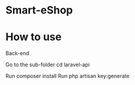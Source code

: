 # Smart-eShop
# How to use
Back-end

Go to the sub-folder cd laravel-api

Run composer install
Run php artisan key:generate

